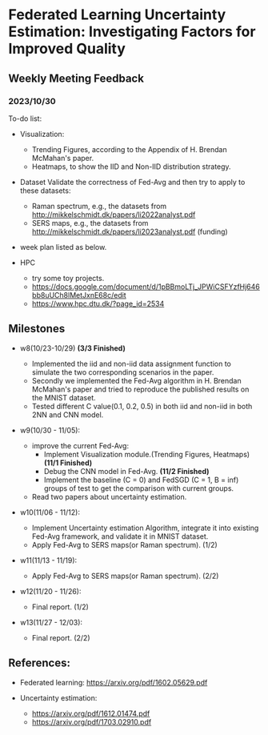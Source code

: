 # Federated Learning Uncertainty Estimation: Investigating Factors for Improved Quality

## Weekly Meeting Feedback
### 2023/10/30
To-do list:
- Visualization:
  - Trending Figures, according to the Appendix of H. Brendan McMahan's paper.
  - Heatmaps, to show the IID and Non-IID distribution strategy.
  
- Dataset 
Validate the correctness of Fed-Avg and then try to apply to these datasets:
  - Raman spectrum, e.g., the datasets from http://mikkelschmidt.dk/papers/li2022analyst.pdf
  - SERS maps, e.g., the datasets from http://mikkelschmidt.dk/papers/li2023analyst.pdf (funding)

- week plan
listed as below.

- HPC
  - try some toy projects.
  - https://docs.google.com/document/d/1pBBmoLTj_JPWiCSFYzfHj646bb8uUCh8lMetJxnE68c/edit
  - https://www.hpc.dtu.dk/?page_id=2534

## Milestones

- w8(10/23-10/29) **(3/3 Finished)**
  - Implemented the iid and non-iid data assignment function to simulate the two corresponding scenarios in the paper.
  - Secondly we implemented the Fed-Avg algorithm in H. Brendan McMahan's paper and tried to reproduce the published results on the MNIST dataset.
  - Tested different C value(0.1, 0.2, 0.5) in both iid and non-iid in both 2NN and CNN model.

- w9(10/30 - 11/05):
    - improve the current Fed-Avg:
      - Implement Visualization module.(Trending Figures, Heatmaps) **(11/1 Finished)**
      - Debug the CNN model in Fed-Avg. **(11/2 Finished)**
      - Implement the baseline (C = 0) and FedSGD (C = 1, B = inf) groups of test to get the comparison with current groups.
    - Read two papers about uncertainty estimation.

- w10(11/06 - 11/12):
    - Implement Uncertainty estimation Algorithm, integrate it into existing Fed-Avg framework, and validate it in MNIST dataset.
    - Apply Fed-Avg to SERS maps(or Raman spectrum). (1/2) 


- w11(11/13 - 11/19):
    - Apply Fed-Avg to SERS maps(or Raman spectrum). (2/2)

- w12(11/20 - 11/26):
    - Final report. (1/2)

- w13(11/27 - 12/03):
    - Final report. (2/2) 

## References:
- Federated learning: https://arxiv.org/pdf/1602.05629.pdf

- Uncertainty estimation: 
  - https://arxiv.org/pdf/1612.01474.pdf
  - https://arxiv.org/pdf/1703.02910.pdf 
